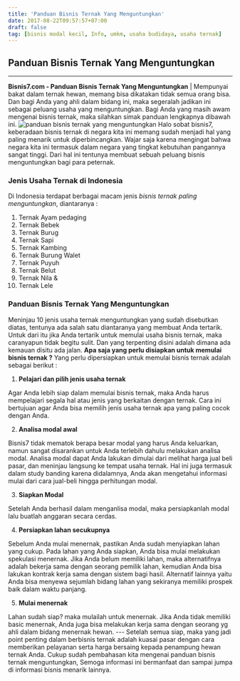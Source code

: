 ```yaml
---
title: 'Panduan Bisnis Ternak Yang Menguntungkan'
date: 2017-08-22T09:57:57+07:00
draft: false
tag: [bisnis modal kecil, Info, umkm, usaha budidaya, usaha ternak]
---
```

## Panduan Bisnis Ternak Yang Menguntungkan
-----

**Bisnis7.com - Panduan Bisnis Ternak Yang Menguntungkan** | Mempunyai bakat dalam ternak hewan, memang bisa dikatakan tidak semua orang bisa. Dan bagi Anda yang ahli dalam bidang ini, maka segeralah jadikan ini sebagai peluang usaha yang menguntungkan. Bagi Anda yang masih awam mengenai bisnis ternak, maka silahkan simak panduan lengkapnya dibawah ini. ![panduan bisnis ternak yang menguntungkan](https://www.bisnis7.com/wp-content/uploads/2017/08/panduan-bisnis-ternak-yang-menguntungkan.jpg) Halo sobat bisnis7, keberadaan bisnis ternak di negara kita ini memang sudah menjadi hal yang paling menarik untuk diperbincangkan. Wajar saja karena mengingat bahwa negara kita ini termasuk dalam negara yang tingkat kebutuhan pangannya sangat tinggi. Dari hal ini tentunya membuat sebuah peluang bisnis menguntungkan bagi para peternak.

### Jenis Usaha Ternak di Indonesia

Di Indonesia terdapat berbagai macam jenis _bisnis ternak paling menguntungkan_, diantaranya :

1.  Ternak Ayam pedaging
2.  Ternak Bebek
3.  Ternak Burug
4.  Ternak Sapi
5.  Ternak Kambing
6.  Ternak Burung Walet
7.  Ternak Puyuh
8.  Ternak Belut
9.  Ternak Nila &
10.  Ternak Lele

### Panduan Bisnis Ternak Yang Menguntungkan

Meninjau 10 jenis usaha ternak menguntungkan yang sudah disebutkan diatas, tentunya ada salah satu diantaranya yang membuat Anda tertarik. Untuk dari itu jika Anda tertarik untuk memulai usaha bisnis ternak, maka caranyapun tidak begitu sulit. Dan yang terpenting disini adalah dimana ada kemauan disitu ada jalan. **Apa saja yang perlu disiapkan untuk memulai bisnis ternak ?** Yang perlu dipersiapkan untuk memulai bisnis ternak adalah sebagai berikut :

1.  **Pelajari dan pilih jenis usaha ternak**

Agar Anda lebih siap dalam memulai bisnis ternak, maka Anda harus mempelajari segala hal atau jenis yang berkaitan dengan ternak. Cara ini bertujuan agar Anda bisa memilih jenis usaha ternak apa yang paling cocok dengan Anda.

2.  **Analisa modal awal**

Bisnis7 tidak mematok berapa besar modal yang harus Anda keluarkan, namun sangat disarankan untuk Anda terlebih dahulu melakukan analisa modal. Analisa modal dapat Anda lakukan dimulai dari melihat harga jual beli pasar, dan meninjau langsung ke tempat usaha ternak. Hal ini juga termasuk dalam study banding karena didalamnya, Anda akan mengetahui informasi mulai dari cara jual-beli hingga perhitungan modal.

3.  **Siapkan Modal**

Setelah Anda berhasil dalam menganlisa modal, maka persiapkanlah modal lalu buatlah anggaran secara cerdas.

4.  **Persiapkan lahan secukupnya**

Sebelum Anda mulai menernak, pastikan Anda sudah menyiapkan lahan yang cukup. Pada lahan yang Anda siapkan, Anda bisa mulai melakukan spekulasi menernak. Jika Anda belum memiliki lahan, maka alternatifnya adalah bekerja sama dengan seorang pemilik lahan, kemudian Anda bisa lakukan kontrak kerja sama dengan sistem bagi hasil. Alternatif lainnya yaitu Anda bisa menyewa sejumlah bidang lahan yang sekiranya memiliki prospek baik dalam waktu panjang.

5.  **Mulai menernak**

Lahan sudah siap? maka mulailah untuk menernak. Jika Anda tidak memiliki basic menernak, Anda juga bisa melakukan kerja sama dengan seorang yg ahli dalam bidang menernak hewan. --- Setelah semua siap, maka yang jadi point penting dalam berbisnis ternak adalah kuasai pasar dengan cara memberikan pelayanan serta harga bersaing kepada penampung hewan ternak Anda. Cukup sudah pembahasan kita mengenai panduan bisnis ternak menguntungkan, Semoga informasi ini bermanfaat dan sampai jumpa di informasi bisnis menarik lainnya.